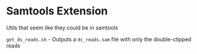# Samtools Extension
Utils that seem like they could be in samtools

`get_ds_reads.sh` - Outputs a `dc_reads.sam` file with only the double-clipped reads
